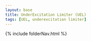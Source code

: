 ```yaml
---
layout: base
title: UnderExcitation Limiter (UEL)
tags: [UEL, underexcitation limiter]
---
```


{% include folderNav.html %}